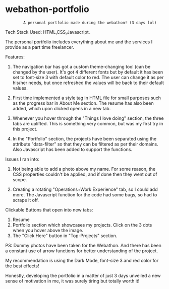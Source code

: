 # webathon-portfolio
            A personal portfolio made during the webathon! (3 days lol)
                                                   
Tech Stack Used: HTML,CSS,Javascript.

The personal portfolio includes everything about me and the services I provide as a part time freelancer.

Features:
1. The navigation bar has got a custom theme-changing tool (can be changed by the user). It's got 4 different fonts but 
by default it has been set to font-size 3 with default color to red. The user can change it as per his/her needs, but once
refreshed the values will be back to their default values. 

2. First time implemented a style tag in HTML file for small purposes such as the progress bar in About Me section. The resume
has also been added, which upon clicked opens in a new tab.

3. Whenever you hover through the "Things I love doing" section, the three tabs are uplifted. This is something very common, 
but was my first try in this project. 

4. In the "Portfolio" section, the projects have been separated using the attribute "data-filter" so that they can be filtered 
as per their domains. Also Javascript has been added to support the functions.



Issues I ran into: 
1. Not being able to add a photo above my name. For some reason, the CSS properties couldn't be applied, and if done then they
went out of scope. 

2. Creating a rotating "Operations+Work Experience" tab, so I could add more. The Javascript function for the code had some bugs, so
had to scrape it off. 



Clickable Buttons that open into new tabs:
1. Resume 
2. Portfolio section which showcases my projects. Click on the 3 dots when you hover above the image.
3. The "Click Here" button in "Top-Projects" section. 


PS: Dummy photos have been taken for the Webathon. And there has been a constant use of arrow functions for better understanding of the project.

My recommendation is using the Dark Mode, font-size 3 and red color for the best effects!


Honestly, developing the portfolio in a matter of just 3 days unveiled a new sense of motivation in me, it was surely tiring but totally worth it! 
